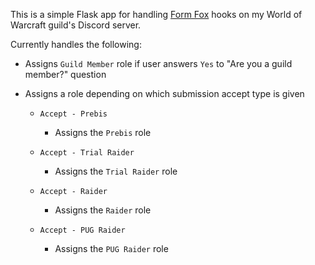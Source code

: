 This is a simple Flask app for handling [Form Fox](https://github.com/dan-hollis/form-fox) hooks on my World of Warcraft guild's Discord server.

Currently handles the following:

* Assigns `Guild Member` role if user answers `Yes` to "Are you a guild member?" question

* Assigns a role depending on which submission accept type is given
  
  * `Accept - Prebis`

    * Assigns the `Prebis` role

  * `Accept - Trial Raider`

    * Assigns the `Trial Raider` role

  * `Accept - Raider`

    * Assigns the `Raider` role

  * `Accept - PUG Raider`

    * Assigns the `PUG Raider` role